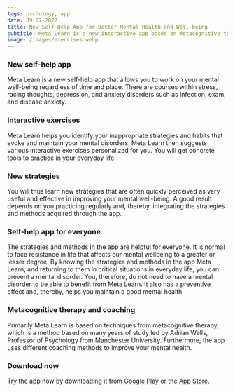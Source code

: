 ```yaml
---
tags: pschology, app
date: 09-07-2022
title: New Self-Help App for Better Mental Health and Well-being
subtitle: Meta Learn is a new interactive app based on metacognitive therapy and coaching.
image: /images/exercises.webp
---
```


### New self-help app
Meta Learn is a new self-help app that allows you to work on your mental well-being regardless of time and place. There are courses within stress, racing thoughts, depression, and anxiety disorders such as infection, exam, and disease anxiety.

### Interactive exercises
Meta Learn helps you identify your inappropriate strategies and habits that evoke and maintain your mental disorders. Meta Learn then suggests various interactive exercises personalized for you. You will get concrete tools to practice in your everyday life.

### New strategies
You will thus learn new strategies that are often quickly perceived as very useful and effective in improving your mental well-being. A good result depends on you practicing regularly and, thereby, integrating the strategies and methods acquired through the app.

### Self-help app for everyone
The strategies and methods in the app are helpful for everyone. It is normal to face resistance in life that affects our mental wellbeing to a greater or lesser degree. By knowing the strategies and methods in the app Meta Learn, and returning to them in critical situations in everyday life, you can prevent a mental disorder. You, therefore, do not need to have a mental disorder to be able to benefit from Meta Learn. It also has a preventive effect and, thereby, helps you maintain a good mental health.

### Metacognitive therapy and coaching
Primarily Meta Learn is based on techniques from metacognitive therapy, which is a method based on many years of study led by Adrian Wells, Professor of Psychology from Manchester University. Furthermore, the app uses different coaching methods to improve your mental health.

### Download now
Try the app now by downloading it from [Google Play](https://play.google.com/store/apps/details?id=com.fredslund.metalearn) or the [App Store](https://apps.apple.com/us/app/meta-learn/id1531463974).

